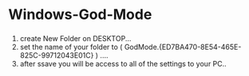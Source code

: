 # Windows-God-Mode
###
1. create New Folder on DESKTOP...
2. set the name of your folder to ( GodMode.{ED7BA470-8E54-465E-825C-99712043E01C} ) ....
3. after ssave you will be access to all of the settings to your PC..
